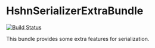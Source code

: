 HshnSerializerExtraBundle
=========================
[![Build Status](https://travis-ci.org/hshn/HshnSerializerExtraBundle.svg?branch=master)](https://travis-ci.org/hshn/HshnSerializerExtraBundle)

This bundle provides some extra features for serialization.
